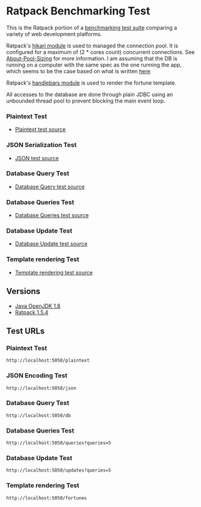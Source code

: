 # Ratpack Benchmarking Test

This is the Ratpack portion of a [benchmarking test suite](../) comparing a variety of web development platforms.

Ratpack's [hikari module](https://github.com/ratpack/ratpack/tree/master/ratpack-hikari) is used to managed the connection pool. It is configured for a maximum of (2 * cores count) concurrent connections. See [About-Pool-Sizing](https://github.com/brettwooldridge/HikariCP/wiki/About-Pool-Sizing) for more information. I am assuming that the DB is running on a computer with the same spec as the one running the app, which seems to be the case based on what is written [here](https://www.techempower.com/benchmarks/#section=environment&hw=ph&test=db&l=fjd9b3)

Ratpack's [handlebars module](https://github.com/ratpack/ratpack/tree/master/ratpack-handlebars) is used to render the fortune template.

All accesses to the database are done through plain JDBC using an unbounded thread pool to prevent blocking the main event loop.

### Plaintext Test

* [Plaintext test source](src/main/java/handlers/PlainTextHandler.java)

### JSON Serialization Test

* [JSON test source](src/main/java/handlers/JsonHandler.java)

### Database Query Test

* [Database Query test source](src/main/java/handlers/DbHandler.java)

### Database Queries Test

* [Database Queries test source](src/main/java/handlers/QueryHandler.java)

### Database Update Test

* [Database Update test source](src/main/java/handlers/UpdateHandler.java)

### Template rendering Test

* [Template rendering test source](src/main/java/handlers/FortuneHandler.java)

## Versions

* [Java OpenJDK 1.8](http://openjdk.java.net/)
* [Ratpack 1.5.4](http://ratpack.io/)

## Test URLs

### Plaintext Test

    http://localhost:5050/plaintext

### JSON Encoding Test

    http://localhost:5050/json

### Database Query Test

    http://localhost:5050/db

### Database Queries Test

    http://localhost:5050/queries?queries=5

### Database Update Test

    http://localhost:5050/updates?queries=5

### Template rendering Test

    http://localhost:5050/fortunes
